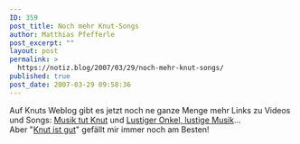 ```yaml
---
ID: 359
post_title: Noch mehr Knut-Songs
author: Matthias Pfefferle
post_excerpt: ""
layout: post
permalink: >
  https://notiz.blog/2007/03/29/noch-mehr-knut-songs/
published: true
post_date: 2007-03-29 09:58:36
---
```

<!-- wp:paragraph -->
<p>Auf Knuts Weblog gibt es jetzt noch ne ganze Menge mehr Links zu Videos und Songs: <a href="http://blog.rbb-online.de/roller/knut/entry/5">Musik tut Knut</a> und <a href="http://blog.rbb-online.de/roller/knut/entry/7">Lustiger Onkel, lustige Musik</a>...<br/> Aber "<a href="http://www.migusto.de/knut.html">Knut ist gut</a>" gefällt mir immer noch am Besten!</p>
<!-- /wp:paragraph -->